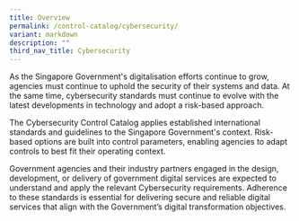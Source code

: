 ```yaml
---
title: Overview
permalink: /control-catalog/cybersecurity/
variant: markdown
description: ""
third_nav_title: Cybersecurity
---
```

As the Singapore Government's digitalisation efforts continue to grow, agencies must continue to uphold the security of their systems and data. At the same time, cybersecurity standards must continue to evolve with the latest developments in technology and adopt a risk-based approach.

The Cybersecurity Control Catalog applies established international standards and guidelines to the Singapore Government's context. Risk-based options are built into control parameters, enabling agencies to adapt controls to best fit their operating context.

Government agencies and their industry partners engaged in the design, development, or delivery of government digital services are expected to understand and apply the relevant Cybersecurity requirements. Adherence to these standards is essential for delivering secure and reliable digital services that align with the Government’s digital transformation objectives.